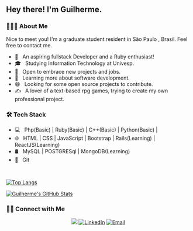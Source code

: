 <h2> Hey there! I'm Guilherme.</h2>

<h3> 👨🏻‍💻 About Me </h3>
  Nice to meet you! I'm a graduate student resident in São Paulo , Brasil. Feel free to contact me.
<br>

- 🤔 &nbsp; An aspiring fullstack Developer and a Ruby enthusiast!
- 🎓 &nbsp; Studying Information Technology at Univesp.
- 💼 &nbsp; Open to embrace new projects and jobs.
- 🌱 &nbsp; Learning more about software development.
- 😄 &nbsp; Looking for some open source projects to contribute.
- ✍️ &nbsp; A lover of a text-based rpg games, trying to create my own professional project.

<h3>🛠 Tech Stack</h3>

- 💻 &nbsp; Php(Basic) | Ruby(Basic) | C++(Basic) | Python(Basic) |
- 🌐 &nbsp; HTML | CSS | JavaScript | Bootstrap | Rails(Learning) | ReactJS(Learning)
- 🛢 &nbsp; MySQL | POSTGRESql | MongoDB(Learning)
- 🔧 &nbsp; Git 

<br/>

[![Top Langs](https://github-readme-stats.vercel.app/api/top-langs/?username=mrguibs)](https://github.com/anuraghazra/github-readme-stats)

[![Guilherme's GitHub Stats](https://github-readme-stats.vercel.app/api?username=mrguibs)](https://github.com/anuraghazra/github-readme-stats)


<h3> 🤝🏻 Connect with Me </h3>

<p align="center">
  <a href="https://www.youtube.com/channel/UCkDOZ2JJC_ewihW3JQtpeYA"><img src="https://img.shields.io/badge/youtube-%23FF0000.svg?&style=for-the-badge&logo=youtube&logoColor=white"></a>
<a href="https://www.linkedin.com/in/silvaguilherme1/"><img alt="LinkedIn" src="https://img.shields.io/badge/linkedin-%230077B5.svg?&style=for-the-badge&logo=linkedin&logoColor=white"></a>
<a href="mailto:guilherme.gss@outlook.com.br"><img alt="Email" src="https://img.shields.io/badge/outlook-%230078D4.svg?&style=for-the-badge&logo=microsoftoutlook&logoColor=white"></a>


</p>

